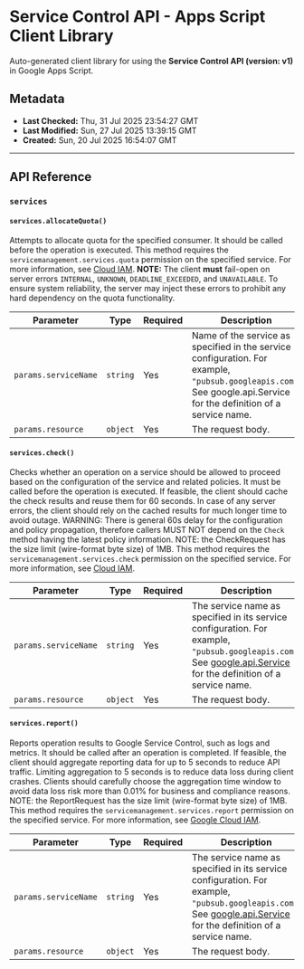 # Service Control API - Apps Script Client Library

Auto-generated client library for using the **Service Control API (version: v1)** in Google Apps Script.

## Metadata

- **Last Checked:** Thu, 31 Jul 2025 23:54:27 GMT
- **Last Modified:** Sun, 27 Jul 2025 13:39:15 GMT
- **Created:** Sun, 20 Jul 2025 16:54:07 GMT



---

## API Reference

### `services`

#### `services.allocateQuota()`

Attempts to allocate quota for the specified consumer. It should be called before the operation is executed. This method requires the `servicemanagement.services.quota` permission on the specified service. For more information, see [Cloud IAM](https://cloud.google.com/iam). **NOTE:** The client **must** fail-open on server errors `INTERNAL`, `UNKNOWN`, `DEADLINE_EXCEEDED`, and `UNAVAILABLE`. To ensure system reliability, the server may inject these errors to prohibit any hard dependency on the quota functionality.

| Parameter | Type | Required | Description |
|---|---|---|---|
| `params.serviceName` | `string` | Yes | Name of the service as specified in the service configuration. For example, `"pubsub.googleapis.com"`. See google.api.Service for the definition of a service name. |
| `params.resource` | `object` | Yes | The request body. |

#### `services.check()`

Checks whether an operation on a service should be allowed to proceed based on the configuration of the service and related policies. It must be called before the operation is executed. If feasible, the client should cache the check results and reuse them for 60 seconds. In case of any server errors, the client should rely on the cached results for much longer time to avoid outage. WARNING: There is general 60s delay for the configuration and policy propagation, therefore callers MUST NOT depend on the `Check` method having the latest policy information. NOTE: the CheckRequest has the size limit (wire-format byte size) of 1MB. This method requires the `servicemanagement.services.check` permission on the specified service. For more information, see [Cloud IAM](https://cloud.google.com/iam).

| Parameter | Type | Required | Description |
|---|---|---|---|
| `params.serviceName` | `string` | Yes | The service name as specified in its service configuration. For example, `"pubsub.googleapis.com"`. See [google.api.Service](https://cloud.google.com/service-management/reference/rpc/google.api#google.api.Service) for the definition of a service name. |
| `params.resource` | `object` | Yes | The request body. |

#### `services.report()`

Reports operation results to Google Service Control, such as logs and metrics. It should be called after an operation is completed. If feasible, the client should aggregate reporting data for up to 5 seconds to reduce API traffic. Limiting aggregation to 5 seconds is to reduce data loss during client crashes. Clients should carefully choose the aggregation time window to avoid data loss risk more than 0.01% for business and compliance reasons. NOTE: the ReportRequest has the size limit (wire-format byte size) of 1MB. This method requires the `servicemanagement.services.report` permission on the specified service. For more information, see [Google Cloud IAM](https://cloud.google.com/iam).

| Parameter | Type | Required | Description |
|---|---|---|---|
| `params.serviceName` | `string` | Yes | The service name as specified in its service configuration. For example, `"pubsub.googleapis.com"`. See [google.api.Service](https://cloud.google.com/service-management/reference/rpc/google.api#google.api.Service) for the definition of a service name. |
| `params.resource` | `object` | Yes | The request body. |